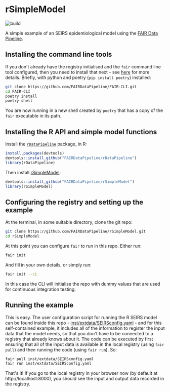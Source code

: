 # rSimpleModel

![build](https://github.com/FAIRDataPipeline/rSimpleModel/actions/workflows/test-build.yaml/badge.svg)

A simple example of an SEIRS epidemiological model using the [FAIR Data Pipeline](https://fairdatapipeline.github.io).

## Installing the command line tools

If you don't already have the registry initialised and the `fair` command line tool configured, then you need to install that next - see [here](https://github.com/FAIRDataPipeline/FAIR-CLI#installation) for more details. Briefly, with python and poetry (`pip install poetry`) installed:


```sh
git clone https://github.com/FAIRDataPipeline/FAIR-CLI.git
cd FAIR-CLI
poetry install
poetry shell
```

You are now running in a new shell created by `poetry` that has a copy of the `fair` executable in its path.

## Installing the R API and simple model functions

Install the [`rDataPipeline`](https://github.com/FAIRDataPipeline/rDataPipeline) package, in R:

```R
install.packages(devtools)
devtools::install_github("FAIRDataPipeline/rDataPipeline")
library(rDataPipeline)
```

Then install [rSimpleModel](https://github.com/FAIRDataPipeline/rSimpleModel):

```R
devtools::install_github("FAIRDataPipeline/rSimpleModel")
library(rSimpleModel)
```

## Configuring the registry and setting up the example

At the terminal, in some suitable directory, clone the git repo:

```sh
git clone https://github.com/FAIRDataPipeline/rSimpleModel.git
cd rSimpleModel
```

At this point you can configure `fair` to run in this repo. Either run:

```sh
fair init
```

And fill in your own details, or simply run:

```sh
fair init --ci
```

In this case the CLI will initialise the repo with dummy values that are used for continuous integration testing.

## Running the example

This is easy. The user configuration script for running the R SEIRS model can be found inside this repo - [inst/extdata/SEIRSconfig.yaml](https://raw.githubusercontent.com/FAIRDataPipeline/rSimpleModel/main/inst/extdata/SEIRSconfig.yaml) - and for this self-contained example, it includes all of the information to register the input data that the model needs, so that you don't have to be connected to a registry that already knows about it. The code can be executed by first ensuring that all of the input data is available in the local registry (using `fair pull`) and then running the code (using `fair run`). So:

```sh
fair pull inst/extdata/SEIRSconfig.yaml
fair run inst/extdata/SEIRSconfig.yaml
```

That's it! If you go to the local registry in your browser now (by default at http://localhost:8000), you should see the input and output data recorded in the registry.
